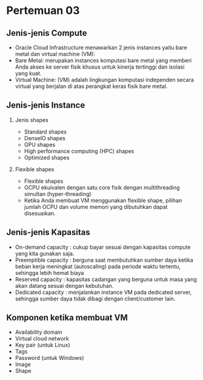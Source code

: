 # Pertemuan 03

## Jenis-jenis Compute
- Oracle Cloud Infrastructure menawarkan 2 jenis instances yaitu bare metal dan virtual machine (VM):
- Bare Metal: merupakan instances komputasi bare metal yang memberi Anda akses ke server fisik khusus untuk kinerja tertinggi dan isolasi yang kuat.
- Virtual Machine: (VM) adalah lingkungan komputasi independen secara virtual yang berjalan di atas perangkat keras fisik bare metal. 

## Jenis-jenis Instance
1. Jenis shapes

    - Standard shapes
    - DenseIO shapes
    - GPU shapes
    - High performance computing (HPC) shapes
    - Optimized shapes

2. Flexible shapes
    - Flexible shapes
    - OCPU ekuivalen dengan satu core fisik dengan multithreading simultan (hyper-threading)
    - Ketika Anda membuat VM menggunakan flexible shape, pilihan jumlah OCPU dan volume memori yang dibutuhkan dapat disesuaikan.

## Jenis-jenis Kapasitas
- On-demand capacity : cukup bayar sesuai dengan kapasitas compute yang kita gunakan saja.
- Preemptible capacity : berguna saat membutuhkan sumber daya ketika beban kerja meningkat (autoscaling) pada periode waktu tertentu, sehingga lebih hemat biaya
- Reserved capacity : kapasitas cadangan yang berguna untuk masa yang akan datang sesuai dengan kebutuhan. 
- Dedicated capacity : menjalankan instance VM pada dedicated server, sehingga sumber daya tidak dibagi dengan client/customer lain.

## Komponen ketika membuat VM
- Availability domain
- Virtual cloud network
- Key pair (untuk Linux)
- Tags
- Password (untuk Windows)
- Image
- Shape
